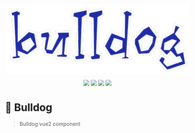 <div  align="center">    
	<img src="/src/asset/img/logo.png" alt="" align=center/>
</div>
<p align="center">
	<img src="https://img.shields.io/npm/v/npm.svg">
	<img src="https://img.shields.io/badge/language-javascript-orange.svg">
	<img src="https://img.shields.io/badge/weibo-@z Jesse-red.svg">
	<img src="https://img.shields.io/packagist/l/doctrine/orm.svg">
</p>

# :space_invader: Bulldog
>Bulldog vue2 component

